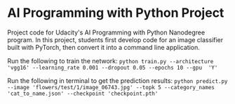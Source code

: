 # AI Programming with Python Project

Project code for Udacity's AI Programming with Python Nanodegree program. In this project, students first develop code for an image classifier built with PyTorch, then convert it into a command line application.

Run the following to train the network:
```python train.py --architecture 'vgg16' --learning_rate 0.001 --dropout 0.05 --epochs 10 --gpu  'Y'```

Run the following in terminal to get the prediction results:
```python predict.py --image 'flowers/test/1/image_06743.jpg' --topk 5 --category_names 'cat_to_name.json' --checkpoint 'checkpoint.pth'```